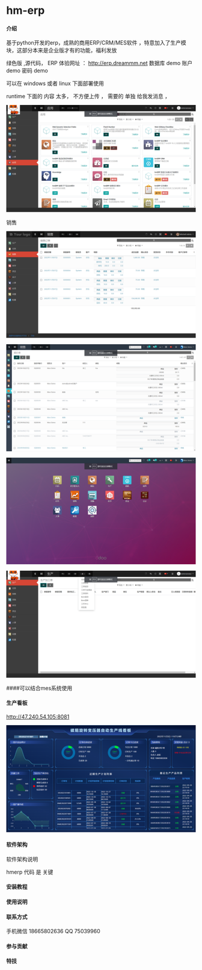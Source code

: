 # hm-erp

#### 介绍
基于python开发的erp，成熟的商用ERP/CRM/MES软件 ，特意加入了生产模块，这部分本来是企业版才有的功能，福利发放
 
绿色版  ,源代码，
ERP 体验网址 ：  http://erp.dreammm.net
数据库 demo
账户  demo
密码  demo

可以在 windows  或者 linux 下面部署使用

runtime 下面的 内容 太多， 不方便上传 ， 需要的 单独 给我发消息 ，

![输入图片说明](image-%E5%BA%94%E7%94%A8.png)

销售

![输入图片说明](image-sale.png)

![输入图片说明](image--%E8%8F%9C%E5%8D%95%E6%94%B6%E7%BC%A9.png)

![输入图片说明](image-%E4%BC%81%E4%B8%9A%E7%89%88%E6%89%8D%E6%9C%89%E7%9A%84%E8%8F%9C%E5%8D%95.png)

![输入图片说明](image-manafature.png)



####可以结合mes系统使用
#### 生产看板

http://47.240.54.105:8081

![输入图片说明](image-%E7%9C%8B%E6%9D%BF.png)

#### 软件架构
软件架构说明

hmerp  代码 是 关键 

#### 安装教程


#### 使用说明


#### 联系方式  


手机微信 18665802636
QQ  75039960




#### 参与贡献



#### 特技

